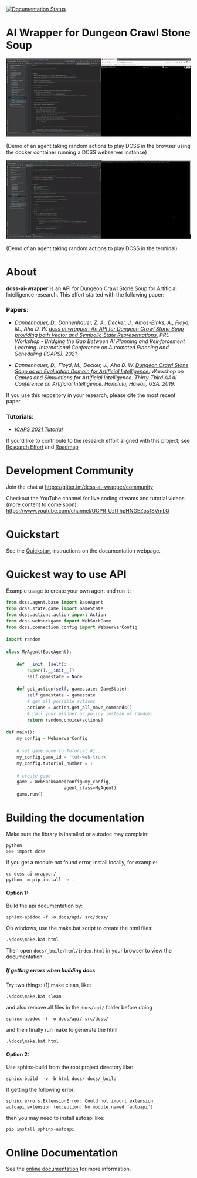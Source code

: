 [![Documentation Status](https://readthedocs.org/projects/dcss-ai-wrapper/badge/?version=latest)](https://dcss-ai-wrapper.readthedocs.io/en/latest/?badge=latest)

# AI Wrapper for Dungeon Crawl Stone Soup

![](contribute/docker_web_browser_demo.gif)

(Demo of an agent taking random actions to play DCSS in the browser using the docker container running a DCSS webserver instance)

![](contribute/terminal_demo.gif)

(Demo of an agent taking random actions to play DCSS in the terminal)

# About

**dcss-ai-wrapper** is an API for Dungeon Crawl Stone Soup for Artificial Intelligence research. This effort started with the following paper: 

### Papers:

- *Dannenhauer, D., Dannenhauer, Z. A., Decker, J., Amos-Binks, A., Floyd, M., Aha D. W. [dcss ai wrapper: An API for Dungeon Crawl Stone Soup providing both Vector and Symbolic State Representations.](https://prl-theworkshop.github.io/prl2021/papers/PRL2021_paper_24.pdf) PRL Workshop - Bridging the Gap Between AI Planning and Reinforcement Learning. International Conference on Automated Planning and Scheduling (ICAPS). 2021.*

- *Dannenhauer, D., Floyd, M., Decker, J., Aha D. W. [Dungeon Crawl Stone Soup as an Evaluation Domain for Artificial Intelligence.](https://arxiv.org/pdf/1902.01769) Workshop on Games and Simulations for Artificial Intelligence. Thirty-Third AAAI Conference on Artificial Intelligence. Honolulu, Hawaii, USA. 2019.*

If you use this repository in your research, please cite the most recent paper.

### Tutorials:

- *[ICAPS 2021 Tutorial](https://dcss-ai-wrapper.readthedocs.io/en/latest/tutorials/icaps2021tutorial.html)*

If you'd like to contribute to the research effort aligned with this project, see [Research Effort](contribute/ResearchEffort.md) and [Roadmap](contribute/Roadmap.md)

# Development Community

Join the chat at https://gitter.im/dcss-ai-wrapper/community

Checkout the YouTube channel for live coding streams and tutorial videos (more content to come soon): https://www.youtube.com/channel/UCPR_UzIThpHNGEZos1SVmLQ 

# Quickstart

See the [Quickstart](https://dcss-ai-wrapper.readthedocs.io/en/latest/usage/quickstart.html) instructions on the documentation webpage.

# Quickest way to use API 

Example usage to create your own agent and run it:

```python
from dcss.agent.base import BaseAgent
from dcss.state.game import GameState
from dcss.actions.action import Action
from dcss.websockgame import WebSockGame
from dcss.connection.config import WebserverConfig

import random

class MyAgent(BaseAgent):

    def __init__(self):
        super().__init__()
        self.gamestate = None

    def get_action(self, gamestate: GameState):
        self.gamestate = gamestate
        # get all possible actions
        actions = Action.get_all_move_commands()
        # call your planner or policy instead of random: 
        return random.choice(actions)

def main():
    my_config = WebserverConfig

    # set game mode to Tutorial #1
    my_config.game_id = 'tut-web-trunk'
    my_config.tutorial_number = 1

    # create game
    game = WebSockGame(config=my_config,
                      agent_class=MyAgent)
    game.run()
```

# Building the documentation

Make sure the library is installed or autodoc may complain:

    python
    >>> import dcss

If you get a module not found error, install locally, for example:

    cd dcss-ai-wrapper/
    python -m pip install -e .

#### Option 1:

Build the api documentation by:

    sphinx-apidoc -f -o docs/api/ src/dcss/

On windows, use the make.bat script to create the html files:

    .\docs\make.bat html
    
Then open `docs/_build/html/index.html` in your browser to view the documentation.

##### If getting errors when building docs

Try two things: (1) make clean, like:

    .\docs\make.bat clean

and also remove all files in the `docs/api/` folder before doing

    sphinx-apidoc -f -o docs/api/ src/dcss/

and then finally run make to generate the html

    .\docs\make.bat html


#### Option 2:

Use sphinx-build from the root project directory like:

    sphinx-build  -v -b html docs/ docs/_build


If getting the following error:

    sphinx.errors.ExtensionError: Could not import extension autoapi.extension (exception: No module named 'autoapi')
    
then you may need to install autoapi like:

    pip install sphinx-autoapi


# Online Documentation

See the [online documentation](https://dcss-ai-wrapper.readthedocs.io/en/latest/) for more information.

